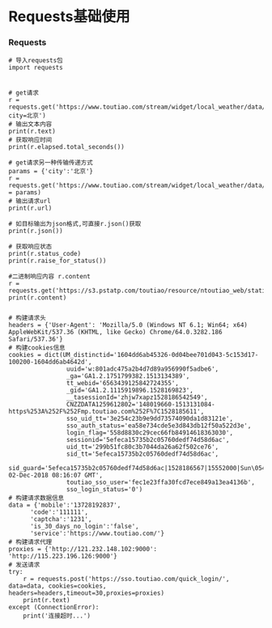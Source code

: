 # Requests基础使用

### Requests
    # 导入requests包
    import requests
######
    # get请求
    r = requests.get('https://www.toutiao.com/stream/widget/local_weather/data/?city=北京')
    # 输出文本内容
    print(r.text)
    # 获取响应时间
    print(r.elapsed.total_seconds())

    # get请求另一种传输传递方式
    params = {'city':'北京'}
    r = requests.get('https://www.toutiao.com/stream/widget/local_weather/data/',params = params)
    # 输出请求url
    print(r.url)

    # 如目标输出为json格式,可直接r.json()获取
    print(r.json())

    # 获取响应状态
    print(r.status_code)
    print(r.raise_for_status())

    #二进制响应内容 r.content
    r = requests.get('https://s3.pstatp.com/toutiao/resource/ntoutiao_web/static/image/logo_201f80d.png')
    print(r.content)
#####
    # 构建请求头
    headers = {'User-Agent': 'Mozilla/5.0 (Windows NT 6.1; Win64; x64) AppleWebKit/537.36 (KHTML, like Gecko) Chrome/64.0.3282.186 Safari/537.36'}
    # 构建cookies信息
    cookies = dict(UM_distinctid='1604dd6ab45326-0d04bee701d043-5c153d17-100200-1604dd6ab4642d',
                    uuid='w:801adc475a2b4d7d89a956990f5adbe6',
                    _ga='GA1.2.1751799382.1513134389',
                    tt_webid='6563439125842724355',
                    _gid='GA1.2.1115919896.1528169823',
                    __tasessionId='zhjw7xapz1528186542549',
                    CNZZDATA1259612802='148019660-1513131084-https%253A%252F%252Fmp.toutiao.com%252F%7C1528185611',
                    sso_uid_tt='3e254c23b9e9dd73574090da1d83121e',
                    sso_auth_status='ea58e734cde5e3d843db12f50a522d3e',
                    login_flag='558d8830c29cec66fb84914618363030',
                    sessionid='5efeca15735b2c05760dedf74d58d6ac',
                    uid_tt='299b51fc80c3b7044da26a62f502ce76',
                    sid_tt='5efeca15735b2c05760dedf74d58d6ac',
                    sid_guard='5efeca15735b2c05760dedf74d58d6ac|1528186567|15552000|Sun\054 02-Dec-2018 08:16:07 GMT',
                    toutiao_sso_user='fec1e23ffa30fcd7ece849a13ea4136b',
                    sso_login_status='0')
    # 构建请求数据信息
    data = {'mobile':'13728192837',
          'code':'111111',
          'captcha':'1231',
          'is_30_days_no_login':'false',
          'service':'https://www.toutiao.com/'}
    # 构建请求代理
    proxies = {'http://121.232.148.102:9000': 'http://115.223.196.126:9000'}
    # 发送请求
    try:
        r = requests.post('https://sso.toutiao.com/quick_login/', data=data, cookies=cookies, headers=headers,timeout=30,proxies=proxies)
        print(r.text)
    except (ConnectionError):
        print('连接超时...')
